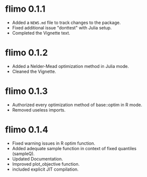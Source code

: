 # flimo 0.1.1

* Added a `NEWS.md` file to track changes to the package.
* Fixed additional issue "donttest" with Julia setup.
* Completed the Vignette text.

# flimo 0.1.2

* Added a Nelder-Mead optimization method in Julia mode.
* Cleaned the Vignette.

# flimo 0.1.3

* Authorized every optimization method of base::optim in R mode.
* Removed useless imports.

# flimo 0.1.4

* Fixed warning issues in R optim function.
* Added adequate sample function in context of fixed quantiles (sampleQ).
* Updated Documentation.
* Improved plot_objective function.
* included explicit JIT compilation.
